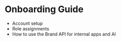 # Onboarding Guide

- Account setup
- Role assignments
- How to use the Brand API for internal apps and AI
